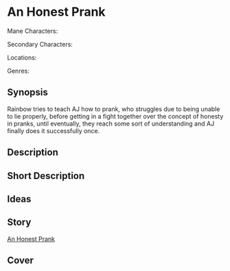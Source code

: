 # An Honest Prank

Mane Characters: 

Secondary Characters: 

Locations: 

Genres:

## Synopsis
Rainbow tries to teach AJ how to prank, who struggles due to being unable to lie properly, before getting in a fight together over the concept of honesty in pranks, until eventually, they reach some sort of understanding and AJ finally does it successfully once.

## Description


## Short Description


## Ideas


## Story
[An Honest Prank](./an-honest-prank.md)

## Cover

